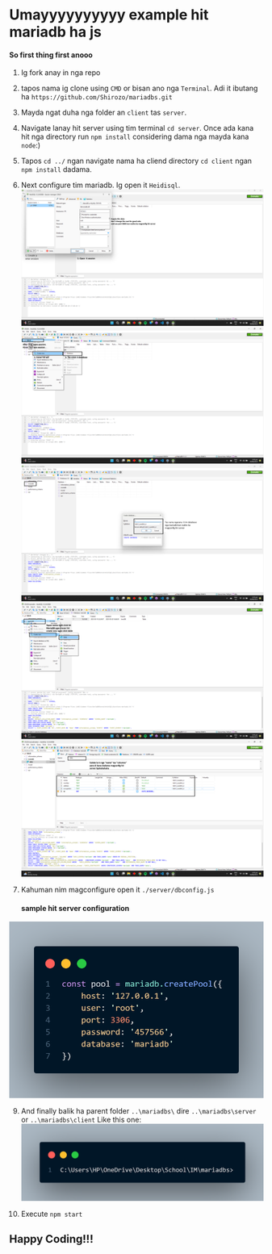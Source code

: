 # Umayyyyyyyyyy example hit mariadb ha js

#### So first thing first anooo
1. Ig fork anay in nga repo
2. tapos nama ig clone using `CMD` or bisan ano  nga `Terminal`. Adi it ibutang ha `https://github.com/Shirozo/mariadbs.git`
3. Mayda ngat duha nga folder an `client` tas `server`.
4. Navigate lanay hit server using tim terminal `cd server`. Once ada kana hit nga directory run `npm install` considering dama nga mayda kana `node`:)
5. Tapos `cd ../` ngan navigate nama ha cliend directory `cd client` ngan `npm install` dadama.
6. Next configure tim mariadb. Ig open it `Heidisql`.
![Alt text](/img/Screenshot1.png)
![Alt text](/img/Screenshot2.png)
![Alt text](/img/Screenshot3.png)
![Alt text](/img/Screenshot4.png)
![Alt text](/img/Screenshot5.png)

8. Kahuman nim magconfigure open it `./server/dbconfig.js`
   #### sample hit server configuration
![Alt text](/img/codea.png)

9. And finally balik ha parent folder `..\mariadbs\` dire `..\mariadbs\server` or `..\mariadbs\client`
Like this one:
![Alt text](/img/dir.png)

10. Execute `npm start`
## Happy Coding!!!

